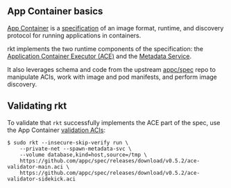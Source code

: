 ## App Container basics

[App Container][appc-repo] is a [specification][appc-spec] of an image format, runtime, and discovery protocol for running applications in containers.

rkt implements the two runtime components of the specification: the [Application Container Executor (ACE)][appc-ace] and the [Metadata Service][appc-meta].

It also leverages schema and code from the upstream [appc/spec][appc-spec] repo to manipulate ACIs, work with image and pod manifests, and perform image discovery.

## Validating rkt

To validate that `rkt` successfully implements the ACE part of the spec, use the App Container [validation ACIs][appc-readme]:

```
$ sudo rkt --insecure-skip-verify run \
	--private-net --spawn-metadata-svc \
	--volume database,kind=host,source=/tmp \
	https://github.com/appc/spec/releases/download/v0.5.2/ace-validator-main.aci \
	https://github.com/appc/spec/releases/download/v0.5.2/ace-validator-sidekick.aci
```

[appc-repo]: https://github.com/appc/spec/
[appc-spec]: https://github.com/appc/spec/blob/master/SPEC.md
[appc-readme]: https://github.com/appc/spec/blob/master/README.md
[appc-ace]: https://github.com/appc/spec/blob/master/SPEC.md#app-container-executor
[appc-meta]: https://github.com/appc/spec/blob/master/SPEC.md#app-container-metadata-service
